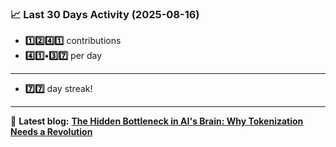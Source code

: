 <!--START_STATS-->
### 📈 Last 30 Days Activity (2025-08-16)  
- **1️⃣2️⃣4️⃣1️⃣** contributions  
- **4️⃣1️⃣•3️⃣7️⃣** per day
---
- **7️⃣7️⃣** day streak!
---
📝 **Latest blog:** [**The Hidden Bottleneck in AI's Brain: Why Tokenization Needs a Revolution**](https://andriak.com/blog/tokenization-revolution)
<!--END_STATS-->
